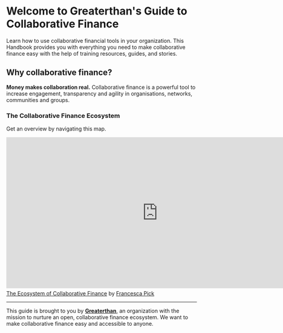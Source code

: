# Welcome to Greaterthan's Guide to Collaborative Finance

Learn how to use collaborative financial tools in your organization. This Handbook provides you with everything you need to make collaborative finance easy with the help of training resources, guides, and stories.

## Why collaborative finance?

**Money makes collaboration real.**
Collaborative finance is a powerful tool to increase engagement, transparency and agility in organisations, networks, communities and groups.

### The Collaborative Finance Ecosystem

Get an overview by navigating this map. 

<iframe width="800" height="400" frameborder="0" src="https://www.mindmeister.com/maps/public_map_shell/985455138/the-ecosystem-of-collaborative-finance?width=1100&height=400&z=auto&no_share=1&no_logo=1&presentation=1" scrolling="no" style="overflow: hidden; margin-bottom: 5px;">Your browser is not able to display frames. Please visit <a href="https://www.mindmeister.com/985455138/the-ecosystem-of-collaborative-finance" target="_blank">The Ecosystem of Collaborative Finance</a> on MindMeister.</iframe><div class="mb-5"><a href="https://www.mindmeister.com/985455138/the-ecosystem-of-collaborative-finance" target="_blank">The Ecosystem of Collaborative Finance</a> by <a href="https://www.mindmeister.com/users/channel/23755308" target="_blank">Francesca Pick</a></div>

---

This guide is brought to you by [**Greaterthan**](http://greaterthan.finance), an organization with the mission to nurture an open, collaborative finance ecosystem. We want to make collaborative finance easy and accessible to anyone.



